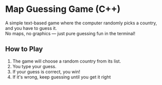 # Map Guessing Game (C++)

A simple text-based game where the computer randomly picks a country, and you have to guess it.  
No maps, no graphics — just pure guessing fun in the terminal!

## How to Play
1. The game will choose a random country from its list.
2. You type your guess.
3. If your guess is correct, you win!
4. If it's wrong, keep guessing until you get it right




